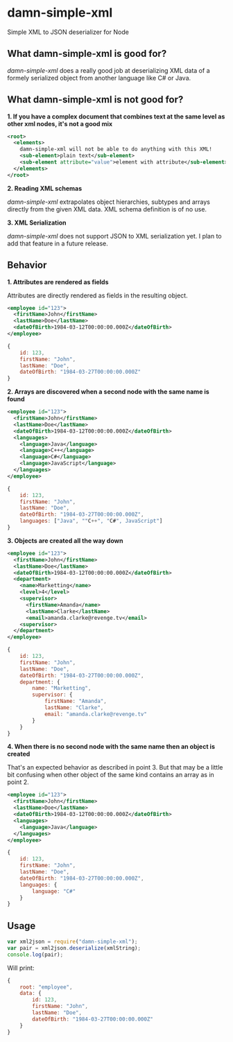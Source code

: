 damn-simple-xml
===============

Simple XML to JSON deserializer for Node

## What damn-simple-xml is good for?

*damn-simple-xml* does a really good job at deserializing XML data of a
formely serialized object from another language like C# or Java.

## What damn-simple-xml is not good for?

**1. If you have a complex document that combines text at the same level as other xml nodes, it's not a good mix**

```xml
<root>
  <elements>
    damn-simple-xml will not be able to do anything with this XML!
    <sub-element>plain text</sub-element>
    <sub-element attribute="value">element with attribute</sub-element>
  </elements>
</root>
```

**2. Reading XML schemas**

*damn-simple-xml* extrapolates object hierarchies, subtypes and arrays
directly from the given XML data. XML schema definition is of no use.

**3. XML Serialization**

*damn-simple-xml* does not support JSON to XML serialization yet. I
plan to add that feature in a future release.

## Behavior

**1. Attributes are rendered as fields**

Attributes are directly rendered as fields in the resulting object.

```xml
<employee id="123">
  <firstName>John</firstName>
  <lastName>Doe</lastName>
  <dateOfBirth>1984-03-12T00:00:00.000Z</dateOfBirth>
</employee>
```

```javascript
{
    id: 123,
    firstName: "John",
    lastName: "Doe",
    dateOfBirth: "1984-03-27T00:00:00.000Z"
}
```

**2. Arrays are discovered when a second node with the same name is found**

```xml
<employee id="123">
  <firstName>John</firstName>
  <lastName>Doe</lastName>
  <dateOfBirth>1984-03-12T00:00:00.000Z</dateOfBirth>
  <languages>
    <language>Java</language>
    <language>C++</language>
    <language>C#</language>
    <language>JavaScript</language>
  </languages>
</employee>
```

```javascript
{
    id: 123,
    firstName: "John",
    lastName: "Doe",
    dateOfBirth: "1984-03-27T00:00:00.000Z",
    languages: ["Java", ""C++", "C#", JavaScript"]
}
```

**3. Objects are created all the way down**

```xml
<employee id="123">
  <firstName>John</firstName>
  <lastName>Doe</lastName>
  <dateOfBirth>1984-03-12T00:00:00.000Z</dateOfBirth>
  <department>
    <name>Marketting</name>
    <level>4</level>
    <supervisor>
      <firstName>Amanda</name>
      <lastName>Clarke</lastName>
      <email>amanda.clarke@revenge.tv</email>
    <supervisor>
  </department>
</employee>
```

```javascript
{
    id: 123,
    firstName: "John",
    lastName: "Doe",
    dateOfBirth: "1984-03-27T00:00:00.000Z",
    department: {
        name: "Marketting",
        supervisor: {
            firstName: "Amanda",
            lastName: "Clarke",
            email: "amanda.clarke@revenge.tv"
        }
    }
}
```

**4. When there is no second node with the same name then an object is created**

That's an expected behavior as described in point 3. But that may be a
little bit confusing when other object of the same kind contains an 
array as in point 2.

```xml
<employee id="123">
  <firstName>John</firstName>
  <lastName>Doe</lastName>
  <dateOfBirth>1984-03-12T00:00:00.000Z</dateOfBirth>
  <languages>
    <language>Java</language>
  </languages>
</employee>
```

```javascript
{
    id: 123,
    firstName: "John",
    lastName: "Doe",
    dateOfBirth: "1984-03-27T00:00:00.000Z",
    languages: {
        language: "C#"
    }
}
```

## Usage

```javascript
var xml2json = require("damn-simple-xml");
var pair = xml2json.deserialize(xmlString);
console.log(pair);
```

Will print:

```javascript
{
    root: "employee",
    data: {
        id: 123,
        firstName: "John",
        lastName: "Doe",
        dateOfBirth: "1984-03-27T00:00:00.000Z"
    }
}
```

